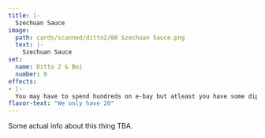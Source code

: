 ```yaml
---
title: |-
  Szechuan Sauce
image: 
  path: cards/scanned/ditto2/08 Szechuan Sauce.png
  text: |-
    Szechuan Sauce
set:
  name: Ditto 2 & Boi
  number: 8
effects: 
- |-
  You may have to spend hundreds on e-bay but atleast you have some dip now.
flavor-text: "We only have 20"
---
```

Some actual info about this thing TBA.
